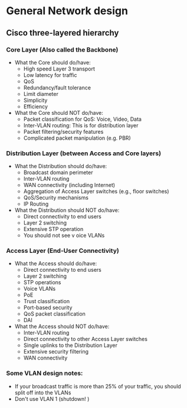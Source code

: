 # General Network design
## Cisco three-layered hierarchy
### Core Layer (Also called the Backbone)
* What the Core should do/have:
  * High speed Layer 3 transport
  * Low latency for traffic
  * QoS
  * Redundancy/fault tolerance
  * Limit diameter
  * Simplicity
  * Efficiency
* What the Core should NOT do/have:
  * Packet classification for QoS: Voice, Video, Data
  * Inter-VLAN routing: This is for distribution layer
  * Packet filtering/security features
  * Complicated packet manipulation (e.g. PBR)

### Distribution Layer (between Access and Core layers)
* What the Distribution should do/have:
  * Broadcast domain perimeter
  * Inter-VLAN routing
  * WAN connectivity (including Internet)
  * Aggregation of Access Layer switches (e.g., floor switches)
  * QoS/Security mechanisms
  * IP Routing
* What the Distribution should NOT do/have:
  * Direct connectivity to end users
  * Layer 2 switching
  * Extensive STP operation
  * You should not see v oice VLANs

### Access Layer (End-User Connectivity)
* What the Access should do/have:
  * Direct connectivity to end users
  * Layer 2 switching
  * STP operations
  * Voice VLANs
  * PoE
  * Trust classification
  * Port-based security
  * QoS packet classification
  * DAI
* What the Access should NOT do/have:
  * Inter-VLAN routing
  * Direct connectivity to other Access Layer switches
  * Single uplinks to the Distribution Layer
  * Extensive security filtering
  * WAN connectivity

### Some VLAN design notes:
* If your broadcast traffic is more than 25% of your traffic, you should split off into the VLANs
* Don't use VLAN 1 (shutdown! )